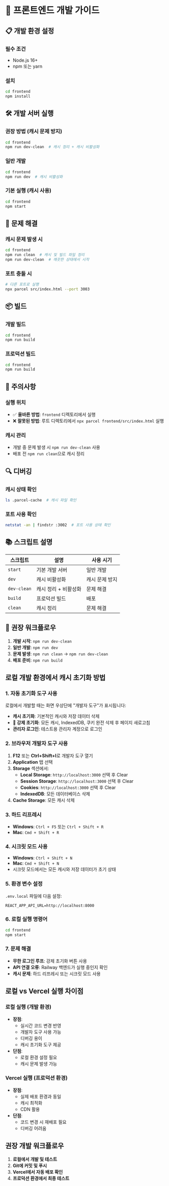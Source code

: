 # 🚀 프론트엔드 개발 가이드

## 📋 개발 환경 설정

### **필수 조건**
- Node.js 16+ 
- npm 또는 yarn

### **설치**
```bash
cd frontend
npm install
```

## 🛠️ 개발 서버 실행

### **권장 방법 (캐시 문제 방지)**
```bash
cd frontend
npm run dev-clean  # 캐시 정리 + 캐시 비활성화
```

### **일반 개발**
```bash
cd frontend
npm run dev  # 캐시 비활성화
```

### **기본 실행 (캐시 사용)**
```bash
cd frontend
npm start
```

## 🔧 문제 해결

### **캐시 문제 발생 시**
```bash
cd frontend
npm run clean  # 캐시 및 빌드 파일 정리
npm run dev-clean  # 깨끗한 상태에서 시작
```

### **포트 충돌 시**
```bash
# 다른 포트로 실행
npx parcel src/index.html --port 3003
```

## 📦 빌드

### **개발 빌드**
```bash
cd frontend
npm run build
```

### **프로덕션 빌드**
```bash
cd frontend
npm run build
```

## 🚨 주의사항

### **실행 위치**
- ✅ **올바른 방법**: `frontend` 디렉토리에서 실행
- ❌ **잘못된 방법**: 루트 디렉토리에서 `npx parcel frontend/src/index.html` 실행

### **캐시 관리**
- 개발 중 문제 발생 시 `npm run dev-clean` 사용
- 배포 전 `npm run clean`으로 캐시 정리

## 🔍 디버깅

### **캐시 상태 확인**
```bash
ls .parcel-cache  # 캐시 파일 확인
```

### **포트 사용 확인**
```bash
netstat -an | findstr :3002  # 포트 사용 상태 확인
```

## 📚 스크립트 설명

| 스크립트 | 설명 | 사용 시기 |
|----------|------|-----------|
| `start` | 기본 개발 서버 | 일반 개발 |
| `dev` | 캐시 비활성화 | 캐시 문제 방지 |
| `dev-clean` | 캐시 정리 + 비활성화 | 문제 해결 |
| `build` | 프로덕션 빌드 | 배포 |
| `clean` | 캐시 정리 | 문제 해결 |

## 🎯 권장 워크플로우

1. **개발 시작**: `npm run dev-clean`
2. **일반 개발**: `npm run dev`
3. **문제 발생**: `npm run clean` → `npm run dev-clean`
4. **배포 준비**: `npm run build` 

## 로컬 개발 환경에서 캐시 초기화 방법

### 1. 자동 초기화 도구 사용
로컬에서 개발할 때는 화면 우상단에 "개발자 도구"가 표시됩니다:
- **캐시 초기화**: 기본적인 캐시와 저장 데이터 삭제
- **🔄 강제 초기화**: 모든 캐시, IndexedDB, 쿠키 완전 삭제 후 페이지 새로고침
- **관리자 로그인**: 테스트용 관리자 계정으로 로그인

### 2. 브라우저 개발자 도구 사용
1. **F12** 또는 **Ctrl+Shift+I**로 개발자 도구 열기
2. **Application** 탭 선택
3. **Storage** 섹션에서:
   - **Local Storage**: `http://localhost:3000` 선택 후 Clear
   - **Session Storage**: `http://localhost:3000` 선택 후 Clear
   - **Cookies**: `http://localhost:3000` 선택 후 Clear
   - **IndexedDB**: 모든 데이터베이스 삭제
4. **Cache Storage**: 모든 캐시 삭제

### 3. 하드 리프레시
- **Windows**: `Ctrl + F5` 또는 `Ctrl + Shift + R`
- **Mac**: `Cmd + Shift + R`

### 4. 시크릿 모드 사용
- **Windows**: `Ctrl + Shift + N`
- **Mac**: `Cmd + Shift + N`
- 시크릿 모드에서는 모든 캐시와 저장 데이터가 초기 상태

### 5. 환경 변수 설정
`.env.local` 파일에 다음 설정:
```
REACT_APP_API_URL=http://localhost:8000
```

### 6. 로컬 실행 명령어
```bash
cd frontend
npm start
```

### 7. 문제 해결
- **무한 로그인 루프**: 강제 초기화 버튼 사용
- **API 연결 오류**: Railway 백엔드가 실행 중인지 확인
- **캐시 문제**: 하드 리프레시 또는 시크릿 모드 사용

## 로컬 vs Vercel 실행 차이점

### 로컬 실행 (개발 환경)
- **장점**: 
  - 실시간 코드 변경 반영
  - 개발자 도구 사용 가능
  - 디버깅 용이
  - 캐시 초기화 도구 제공
- **단점**: 
  - 로컬 환경 설정 필요
  - 캐시 문제 발생 가능

### Vercel 실행 (프로덕션 환경)
- **장점**: 
  - 실제 배포 환경과 동일
  - 캐시 최적화
  - CDN 활용
- **단점**: 
  - 코드 변경 시 재배포 필요
  - 디버깅 어려움

## 권장 개발 워크플로우
1. **로컬에서 개발 및 테스트**
2. **Git에 커밋 및 푸시**
3. **Vercel에서 자동 배포 확인**
4. **프로덕션 환경에서 최종 테스트** 